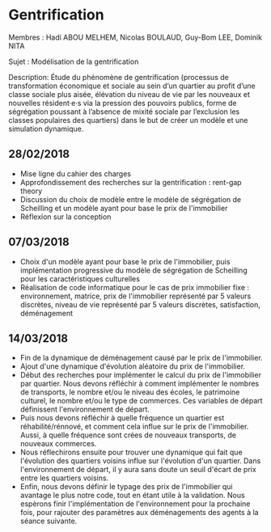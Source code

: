 # Gentrification

Membres : Hadi ABOU MELHEM, Nicolas BOULAUD, Guy-Bom LEE, Dominik NITA

Sujet : Modélisation de la gentrification

Description: Étude du phénomène de gentrification (processus de transformation économique et sociale au
sein d’un quartier au profit d’une classe sociale plus aisée, élévation du niveau de vie par les nouveaux et nouvelles
résident·e·s via la pression des pouvoirs publics, forme de ségrégation poussant à l’absence de mixité
sociale par l’exclusion les classes populaires des quartiers) dans le but de créer un modèle et une simulation dynamique.


## 28/02/2018
- Mise ligne du cahier des charges
- Approfondissement des recherches sur la gentrification : rent-gap theory
- Discussion du choix de modèle entre le modèle de ségrégation de Scheilling et un modèle ayant pour base le prix de l'immobilier
- Réflexion sur la conception

## 07/03/2018
- Choix d'un modèle ayant pour base le prix de l'immobilier, puis implémentation progressive du modèle de ségrégation de Scheilling pour les caractéristiques culturelles
- Réalisation de code informatique pour le cas de prix immobilier fixe : environnement, matrice, prix de l'immobilier représenté par 5 valeurs discrètes, niveau de vie représenté par 5 valeurs discrètes, satisfaction, déménagement

## 14/03/2018
- Fin de la dynamique de déménagement causé par le prix de l'immobilier. 
- Ajout d'une dynamique d'évolution aléatoire du prix de l'immobilier.
- Début des recherches pour implémenter le calcul du prix de l'immobilier par quartier. Nous devons réfléchir à comment implémenter le nombres de transports, le nombre et/ou le niveau des écoles, le patrimoine culturel, le nombre et/ou le type de commerces. Ces variables de départ définissent l'environnement de départ.
- Puis nous devons réfléchir à quelle fréquence un quartier est réhabilité/rénnové, et comment cela influe sur le prix de l'immobilier. Aussi, à quelle fréquence sont crées de nouveaux transports, de nouveaux commerces.
- Nous réflechirons ensuite pour trouver une dynamique qui fait que l'évolution des quartiers voisins influe sur l'évolution d'un quartier. Dans l'environnement de départ, il y aura sans doute un seuil d'écart de prix entre les quartiers voisins.
- Enfin, nous devons définir le typage des prix de l'immobilier qui avantage le plus notre code, tout en étant utile à la validation.
Nous espèrons finir l'implémentation de l'environnement pour la prochaine fois, pour rajouter des paramètres aux déménagements des agents à la séance suivante.







